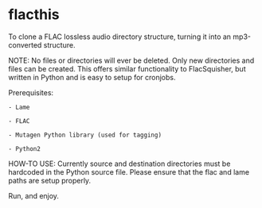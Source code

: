 flacthis
========

To clone a FLAC lossless audio directory structure, turning it into an mp3-converted structure.

NOTE: No files or directories will ever be deleted. Only new directories and files can be created.
 This offers similar functionality to FlacSquisher, but written in Python and is easy to setup for cronjobs.

Prerequisites:

	- Lame

	- FLAC

	- Mutagen Python library (used for tagging)

	- Python2

HOW-TO USE:
	Currently source and destination directories must be hardcoded in the Python source file. Please ensure that the flac and lame paths 
are setup properly.

Run, and enjoy.
